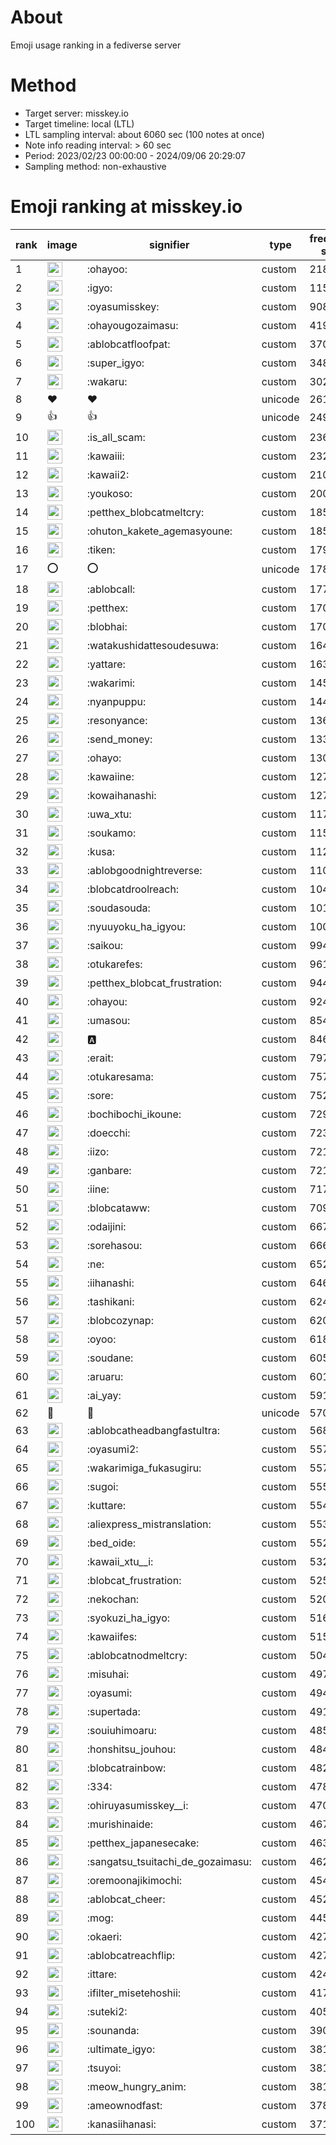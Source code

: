 # About
Emoji usage ranking in a fediverse server

# Method
- Target server: misskey.io
- Target timeline: local (LTL)
- LTL sampling interval: about 6060 sec (100 notes at once)
- Note info reading interval: > 60 sec
- Period: 2023/02/23 00:00:00 - 2024/09/06 20:29:07 
- Sampling method: non-exhaustive

# Emoji ranking at misskey.io

|rank|image|signifier|type|frequency score|
|----|----|----|----|----|
|1|<img height="24" src="https://misskey.io/emoji/ohayoo.webp">|:ohayoo:|custom|218974|
|2|<img height="24" src="https://misskey.io/emoji/igyo.webp">|:igyo:|custom|115562|
|3|<img height="24" src="https://misskey.io/emoji/oyasumisskey.webp">|:oyasumisskey:|custom|90844|
|4|<img height="24" src="https://misskey.io/emoji/ohayougozaimasu.webp">|:ohayougozaimasu:|custom|41981|
|5|<img height="24" src="https://misskey.io/emoji/ablobcatfloofpat.webp">|:ablobcatfloofpat:|custom|37045|
|6|<img height="24" src="https://misskey.io/emoji/super_igyo.webp">|:super_igyo:|custom|34800|
|7|<img height="24" src="https://misskey.io/emoji/wakaru.webp">|:wakaru:|custom|30207|
|8|❤|❤|unicode|26108|
|9|👍|👍|unicode|24957|
|10|<img height="24" src="https://misskey.io/emoji/is_all_scam.webp">|:is_all_scam:|custom|23606|
|11|<img height="24" src="https://misskey.io/emoji/kawaiii.webp">|:kawaiii:|custom|23243|
|12|<img height="24" src="https://misskey.io/emoji/kawaii2.webp">|:kawaii2:|custom|21044|
|13|<img height="24" src="https://misskey.io/emoji/youkoso.webp">|:youkoso:|custom|20089|
|14|<img height="24" src="https://misskey.io/emoji/petthex_blobcatmeltcry.webp">|:petthex_blobcatmeltcry:|custom|18580|
|15|<img height="24" src="https://misskey.io/emoji/ohuton_kakete_agemasyoune.webp">|:ohuton_kakete_agemasyoune:|custom|18519|
|16|<img height="24" src="https://misskey.io/emoji/tiken.webp">|:tiken:|custom|17967|
|17|⭕|⭕|unicode|17897|
|18|<img height="24" src="https://misskey.io/emoji/ablobcall.webp">|:ablobcall:|custom|17731|
|19|<img height="24" src="https://misskey.io/emoji/petthex.webp">|:petthex:|custom|17058|
|20|<img height="24" src="https://misskey.io/emoji/blobhai.webp">|:blobhai:|custom|17054|
|21|<img height="24" src="https://misskey.io/emoji/watakushidattesoudesuwa.webp">|:watakushidattesoudesuwa:|custom|16474|
|22|<img height="24" src="https://misskey.io/emoji/yattare.webp">|:yattare:|custom|16320|
|23|<img height="24" src="https://misskey.io/emoji/wakarimi.webp">|:wakarimi:|custom|14514|
|24|<img height="24" src="https://misskey.io/emoji/nyanpuppu.webp">|:nyanpuppu:|custom|14416|
|25|<img height="24" src="https://misskey.io/emoji/resonyance.webp">|:resonyance:|custom|13649|
|26|<img height="24" src="https://misskey.io/emoji/send_money.webp">|:send_money:|custom|13320|
|27|<img height="24" src="https://misskey.io/emoji/ohayo.webp">|:ohayo:|custom|13050|
|28|<img height="24" src="https://misskey.io/emoji/kawaiine.webp">|:kawaiine:|custom|12776|
|29|<img height="24" src="https://misskey.io/emoji/kowaihanashi.webp">|:kowaihanashi:|custom|12704|
|30|<img height="24" src="https://misskey.io/emoji/uwa_xtu.webp">|:uwa_xtu:|custom|11755|
|31|<img height="24" src="https://misskey.io/emoji/soukamo.webp">|:soukamo:|custom|11548|
|32|<img height="24" src="https://misskey.io/emoji/kusa.webp">|:kusa:|custom|11298|
|33|<img height="24" src="https://misskey.io/emoji/ablobgoodnightreverse.webp">|:ablobgoodnightreverse:|custom|11014|
|34|<img height="24" src="https://misskey.io/emoji/blobcatdroolreach.webp">|:blobcatdroolreach:|custom|10495|
|35|<img height="24" src="https://misskey.io/emoji/soudasouda.webp">|:soudasouda:|custom|10147|
|36|<img height="24" src="https://misskey.io/emoji/nyuuyoku_ha_igyou.webp">|:nyuuyoku_ha_igyou:|custom|10007|
|37|<img height="24" src="https://misskey.io/emoji/saikou.webp">|:saikou:|custom|9941|
|38|<img height="24" src="https://misskey.io/emoji/otukarefes.webp">|:otukarefes:|custom|9613|
|39|<img height="24" src="https://misskey.io/emoji/petthex_blobcat_frustration.webp">|:petthex_blobcat_frustration:|custom|9443|
|40|<img height="24" src="https://misskey.io/emoji/ohayou.webp">|:ohayou:|custom|9248|
|41|<img height="24" src="https://misskey.io/emoji/umasou.webp">|:umasou:|custom|8542|
|42|<img height="24" src="https://misskey.io/emoji/a.webp">|:a:|custom|8465|
|43|<img height="24" src="https://misskey.io/emoji/erait.webp">|:erait:|custom|7979|
|44|<img height="24" src="https://misskey.io/emoji/otukaresama.webp">|:otukaresama:|custom|7574|
|45|<img height="24" src="https://misskey.io/emoji/sore.webp">|:sore:|custom|7529|
|46|<img height="24" src="https://misskey.io/emoji/bochibochi_ikoune.webp">|:bochibochi_ikoune:|custom|7298|
|47|<img height="24" src="https://misskey.io/emoji/doecchi.webp">|:doecchi:|custom|7231|
|48|<img height="24" src="https://misskey.io/emoji/iizo.webp">|:iizo:|custom|7216|
|49|<img height="24" src="https://misskey.io/emoji/ganbare.webp">|:ganbare:|custom|7211|
|50|<img height="24" src="https://misskey.io/emoji/iine.webp">|:iine:|custom|7170|
|51|<img height="24" src="https://misskey.io/emoji/blobcataww.webp">|:blobcataww:|custom|7097|
|52|<img height="24" src="https://misskey.io/emoji/odaijini.webp">|:odaijini:|custom|6671|
|53|<img height="24" src="https://misskey.io/emoji/sorehasou.webp">|:sorehasou:|custom|6661|
|54|<img height="24" src="https://misskey.io/emoji/ne.webp">|:ne:|custom|6529|
|55|<img height="24" src="https://misskey.io/emoji/iihanashi.webp">|:iihanashi:|custom|6465|
|56|<img height="24" src="https://misskey.io/emoji/tashikani.webp">|:tashikani:|custom|6240|
|57|<img height="24" src="https://misskey.io/emoji/blobcozynap.webp">|:blobcozynap:|custom|6208|
|58|<img height="24" src="https://misskey.io/emoji/oyoo.webp">|:oyoo:|custom|6182|
|59|<img height="24" src="https://misskey.io/emoji/soudane.webp">|:soudane:|custom|6053|
|60|<img height="24" src="https://misskey.io/emoji/aruaru.webp">|:aruaru:|custom|6010|
|61|<img height="24" src="https://misskey.io/emoji/ai_yay.webp">|:ai_yay:|custom|5913|
|62|🎉|🎉|unicode|5708|
|63|<img height="24" src="https://misskey.io/emoji/ablobcatheadbangfastultra.webp">|:ablobcatheadbangfastultra:|custom|5689|
|64|<img height="24" src="https://misskey.io/emoji/oyasumi2.webp">|:oyasumi2:|custom|5577|
|65|<img height="24" src="https://misskey.io/emoji/wakarimiga_fukasugiru.webp">|:wakarimiga_fukasugiru:|custom|5570|
|66|<img height="24" src="https://misskey.io/emoji/sugoi.webp">|:sugoi:|custom|5553|
|67|<img height="24" src="https://misskey.io/emoji/kuttare.webp">|:kuttare:|custom|5544|
|68|<img height="24" src="https://misskey.io/emoji/aliexpress_mistranslation.webp">|:aliexpress_mistranslation:|custom|5531|
|69|<img height="24" src="https://misskey.io/emoji/bed_oide.webp">|:bed_oide:|custom|5523|
|70|<img height="24" src="https://misskey.io/emoji/kawaii_xtu__i.webp">|:kawaii_xtu__i:|custom|5322|
|71|<img height="24" src="https://misskey.io/emoji/blobcat_frustration.webp">|:blobcat_frustration:|custom|5255|
|72|<img height="24" src="https://misskey.io/emoji/nekochan.webp">|:nekochan:|custom|5200|
|73|<img height="24" src="https://misskey.io/emoji/syokuzi_ha_igyo.webp">|:syokuzi_ha_igyo:|custom|5164|
|74|<img height="24" src="https://misskey.io/emoji/kawaiifes.webp">|:kawaiifes:|custom|5152|
|75|<img height="24" src="https://misskey.io/emoji/ablobcatnodmeltcry.webp">|:ablobcatnodmeltcry:|custom|5049|
|76|<img height="24" src="https://misskey.io/emoji/misuhai.webp">|:misuhai:|custom|4978|
|77|<img height="24" src="https://misskey.io/emoji/oyasumi.webp">|:oyasumi:|custom|4947|
|78|<img height="24" src="https://misskey.io/emoji/supertada.webp">|:supertada:|custom|4910|
|79|<img height="24" src="https://misskey.io/emoji/souiuhimoaru.webp">|:souiuhimoaru:|custom|4859|
|80|<img height="24" src="https://misskey.io/emoji/honshitsu_jouhou.webp">|:honshitsu_jouhou:|custom|4840|
|81|<img height="24" src="https://misskey.io/emoji/blobcatrainbow.webp">|:blobcatrainbow:|custom|4829|
|82|<img height="24" src="https://misskey.io/emoji/334.webp">|:334:|custom|4782|
|83|<img height="24" src="https://misskey.io/emoji/ohiruyasumisskey__i.webp">|:ohiruyasumisskey__i:|custom|4702|
|84|<img height="24" src="https://misskey.io/emoji/murishinaide.webp">|:murishinaide:|custom|4677|
|85|<img height="24" src="https://misskey.io/emoji/petthex_japanesecake.webp">|:petthex_japanesecake:|custom|4639|
|86|<img height="24" src="https://misskey.io/emoji/sangatsu_tsuitachi_de_gozaimasu.webp">|:sangatsu_tsuitachi_de_gozaimasu:|custom|4624|
|87|<img height="24" src="https://misskey.io/emoji/oremoonajikimochi.webp">|:oremoonajikimochi:|custom|4544|
|88|<img height="24" src="https://misskey.io/emoji/ablobcat_cheer.webp">|:ablobcat_cheer:|custom|4529|
|89|<img height="24" src="https://misskey.io/emoji/mog.webp">|:mog:|custom|4457|
|90|<img height="24" src="https://misskey.io/emoji/okaeri.webp">|:okaeri:|custom|4271|
|91|<img height="24" src="https://misskey.io/emoji/ablobcatreachflip.webp">|:ablobcatreachflip:|custom|4271|
|92|<img height="24" src="https://misskey.io/emoji/ittare.webp">|:ittare:|custom|4240|
|93|<img height="24" src="https://misskey.io/emoji/ifilter_misetehoshii.webp">|:ifilter_misetehoshii:|custom|4175|
|94|<img height="24" src="https://misskey.io/emoji/suteki2.webp">|:suteki2:|custom|4050|
|95|<img height="24" src="https://misskey.io/emoji/sounanda.webp">|:sounanda:|custom|3900|
|96|<img height="24" src="https://misskey.io/emoji/ultimate_igyo.webp">|:ultimate_igyo:|custom|3817|
|97|<img height="24" src="https://misskey.io/emoji/tsuyoi.webp">|:tsuyoi:|custom|3814|
|98|<img height="24" src="https://misskey.io/emoji/meow_hungry_anim.webp">|:meow_hungry_anim:|custom|3811|
|99|<img height="24" src="https://misskey.io/emoji/ameownodfast.webp">|:ameownodfast:|custom|3789|
|100|<img height="24" src="https://misskey.io/emoji/kanasiihanasi.webp">|:kanasiihanasi:|custom|3711|
